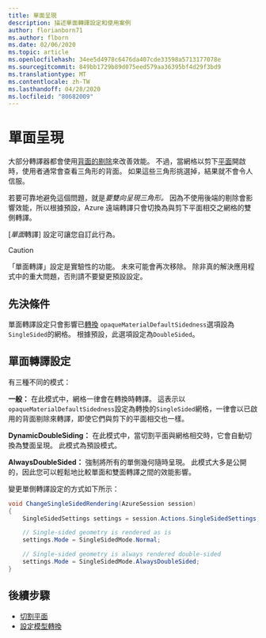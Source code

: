 ```yaml
---
title: 單面呈現
description: 描述單面轉譯設定和使用案例
author: florianborn71
ms.author: flborn
ms.date: 02/06/2020
ms.topic: article
ms.openlocfilehash: 34ee5d4978c6476da407cde33598a5713177078e
ms.sourcegitcommit: 849bb1729b89d075eed579aa36395bf4d29f3bd9
ms.translationtype: MT
ms.contentlocale: zh-TW
ms.lasthandoff: 04/28/2020
ms.locfileid: "80682009"
---
```

# <a name="single-sided-rendering"></a>單面呈現

大部分轉譯器都會使用[背面的剔除](https://en.wikipedia.org/wiki/Back-face_culling)來改善效能。 不過，當網格以剪下[平面](cut-planes.md)開啟時，使用者通常會查看三角形的背面。 如果這些三角形挑選掉，結果就不會令人信服。

若要可靠地避免這個問題，就是*要雙向呈現三角形。* 因為不使用後端的剔除會影響效能，所以根據預設，Azure 遠端轉譯只會切換為與剪下平面相交之網格的雙側轉譯。

[*單面*轉譯] 設定可讓您自訂此行為。

> [!CAUTION]
> 「單面轉譯」設定是實驗性的功能。 未來可能會再次移除。 除非真的解決應用程式中的重大問題，否則請不要變更預設設定。

## <a name="prerequisites"></a>先決條件

單面轉譯設定只會影響已[轉換](../../how-tos/conversion/configure-model-conversion.md) `opaqueMaterialDefaultSidedness`選項設為`SingleSided`的網格。 根據預設，此選項設定為`DoubleSided`。

## <a name="single-sided-rendering-setting"></a>單面轉譯設定

有三種不同的模式：

**一般：** 在此模式中，網格一律會在轉換時轉譯。 這表示以`opaqueMaterialDefaultSidedness`設定為轉換的`SingleSided`網格，一律會以已啟用的背面剔除來轉譯，即使它們與剪下的平面相交也一樣。

**DynamicDoubleSiding：** 在此模式中，當切割平面與網格相交時，它會自動切換為雙面呈現。 此模式為預設模式。

**AlwaysDoubleSided：** 強制將所有的單側幾何隨時呈現。 此模式大多是公開的，因此您可以輕鬆地比較單面和雙面轉譯之間的效能影響。

變更單側轉譯設定的方式如下所示：

``` cs
void ChangeSingleSidedRendering(AzureSession session)
{
    SingleSidedSettings settings = session.Actions.SingleSidedSettings;

    // Single-sided geometry is rendered as is
    settings.Mode = SingleSidedMode.Normal;

    // Single-sided geometry is always rendered double-sided
    settings.Mode = SingleSidedMode.AlwaysDoubleSided;
}
```

## <a name="next-steps"></a>後續步驟

* [切割平面](cut-planes.md)
* [設定模型轉換](../../how-tos/conversion/configure-model-conversion.md)
